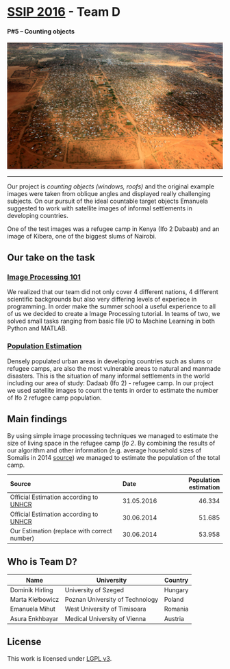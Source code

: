 # [SSIP 2016](http://www.inf.u-szeged.hu/~ssip/2016/) - Team D
#### P#5 – Counting objects

![Image of Ifo 2](images/ref_camp.jpg)

----


Our project is *counting objects (windows, roofs)* and the original example images were taken from oblique angles and displayed really challenging subjects. On our pursuit of the ideal countable target objects Emanuela suggested to work with satellite images of informal settlements in developing countries.

One of the test images was a refugee camp in Kenya (Ifo 2 Dabaab) and an image of Kibera, one of the biggest slums of Nairobi.

## Our take on the task

### [Image Processing 101](tutorial/)

We realized that our team did not only cover 4 different nations, 4 different scientific backgrounds but also very differing levels of experiece in programming. In order make the summer school a useful experience to all of us we decided to create a Image Processing tutorial. In teams of two, we solved small tasks ranging from basic file I/O to Machine Learning in both Python and MATLAB.

### [Population Estimation](population_estimation/)

Densely populated urban areas in developing countries such as slums or refugee camps,  are also the most vulnerable areas to natural and manmade disasters.  This is the situation of many informal settlements in the world including our area of study: Dadaab (Ifo 2) - refugee camp. In our project we used satellite images to count the tents in order to estimate the number of Ifo 2 refugee camp population.

## Main findings

By using simple image processing techniques we managed to estimate the size of living space in the refugee camp *Ifo 2*. By combining the results of our algorithm and other information (e.g. average household sizes of Somalis in 2014 [source](http://somalia.unfpa.org/sites/arabstates/files/pub-pdf/Population-Estimation-Survey-of-Somalia-PESS-2013-2014.pdf)) we managed to estimate the population of the total camp.

| Source | Date | Population estimation  |
|:-------|:-----------| ------: |
| Official Estimation according to [UNHCR](http://data.unhcr.org/horn-of-africa/settlement.php?id=22&country=110&region=3) | 31.05.2016 | 46.334  |
| Official Estimation according to [UNHCR](http://data.unhcr.org/horn-of-africa/settlement.php?id=22&country=110&region=3) | 30.06.2014 | 51.685 |
| Our Estimation (replace with correct number)  | 30.06.2014 | 53.958 |

## Who is Team D?

| Name | University | Country |
|------------------|---------------------------------|---------|
| Dominik Hirling  | University of Szeged            | Hungary |
| Marta Kiełbowicz | Poznan University of Technology | Poland  |
| Emanuela Mihut   | West University of Timisoara    | Romania |
| Asura Enkhbayar  | Medical University of Vienna    | Austria |

## License
This work is licensed under [LGPL v3](http://www.gnu.org/copyleft/lesser.html).
